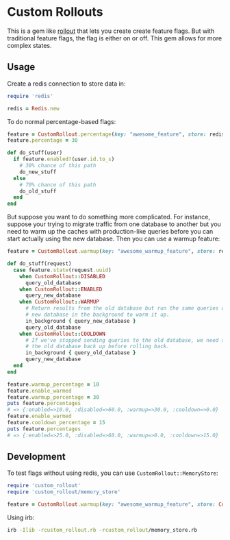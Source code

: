 # Custom Rollouts

This is a gem like [rollout](https://github.com/fetlife/rollout) that lets you
create create feature flags. But with traditional feature flags, the
flag is either on or off. This gem allows for more complex states.

## Usage

Create a redis connection to store data in:

```rb
require 'redis'

redis = Redis.new
```

To do normal percentage-based flags:

```rb
feature = CustomRollout.percentage(key: "awesome_feature", store: redis)
feature.percentage = 30

def do_stuff(user)
  if feature.enabled?(user.id.to_s)
    # 30% chance of this path
    do_new_stuff
  else
    # 70% chance of this path
    do_old_stuff
  end
end
```

But suppose you want to do something more complicated. For instance, suppose
your trying to migrate traffic from one database to another but you need to
warm up the caches with production-like queries before you can start actually
using the new database. Then you can use a warmup feature:

```rb
feature = CustomRollout.warmup(key: "awesome_warmup_feature", store: redis)

def do_stuff(request)
  case feature.state(request.uuid)
    when CustomRollout::DISABLED
      query_old_database
    when CustomRollout::ENABLED
      query_new_database
    when CustomRollout::WARMUP
      # Return results from the old database but run the same queries on the
      # new database in the background to warm it up.
      in_background { query_new_database }
      query_old_database
    when CustomRollout::COOLDOWN
      # If we've stopped sending queries to the old database, we need to warm
      # the old database back up before rolling back.
      in_background { query_old_database }
      query_new_database
  end
end

feature.warmup_percentage = 10
feature.enable_warmed
feature.warmup_percentage = 30
puts feature.percentages
# => {:enabled=>10.0, :disabled=>60.0, :warmup=>30.0, :cooldown=>0.0}
feature.enable_warmed
feature.cooldown_percentage = 15
puts feature.percentages
# => {:enabled=>25.0, :disabled=>60.0, :warmup=>0.0, :cooldown=>15.0}
```

## Development

To test flags without using redis, you can use `CustomRollout::MemoryStore`:

```rb
require 'custom_rollout'
require 'custom_rollout/memory_store'

feature = CustomRollout.warmup(key: "awesome_warmup_feature", store: CustomRollout::MemoryStore.new)
```

Using irb:

```sh
irb -Ilib -rcustom_rollout.rb -rcustom_rollout/memory_store.rb
```
